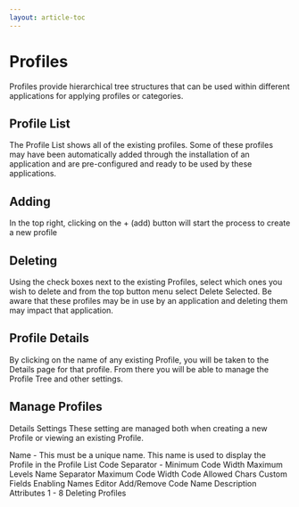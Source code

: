 ```yaml
---
layout: article-toc
---
```

# Profiles
Profiles provide hierarchical tree structures that can be used within different applications for applying profiles or categories.

## Profile List
The Profile List shows all of the existing profiles. Some of these profiles may have been automatically added through the installation of an application and are pre-configured and ready to be used by these applications.

## Adding
In the top right, clicking on the + (add) button will start the process to create a new profile

## Deleting
Using the check boxes next to the existing Profiles, select which ones you wish to delete and from the top button menu select Delete Selected. Be aware that these profiles may be in use by an application and deleting them may impact that application.

## Profile Details
By clicking on the name of any existing Profile, you will be taken to the Details page for that profile. From there you will be able to manage the Profile Tree and other settings.

## Manage Profiles
Details
Settings
These setting are managed both when creating a new Profile or viewing an existing Profile.

Name - This must be a unique name. This name is used to display the Profile in the Profile List
Code Separator -
Minimum Code Width
Maximum Levels
Name Separator
Maximum Code Width
Code Allowed Chars
Custom Fields
Enabling
Names
Editor
Add/Remove
Code
Name
Description
Attributes 1 - 8
Deleting Profiles